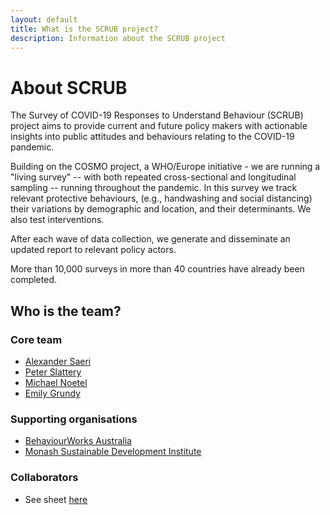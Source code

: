 ```yaml
---
layout: default
title: What is the SCRUB project?
description: Information about the SCRUB project
---
```


# About SCRUB

The Survey of COVID-19 Responses to Understand Behaviour (SCRUB) project aims to provide current and future policy makers with actionable insights into public attitudes and behaviours relating to the COVID-19 pandemic.

Building on the COSMO project, a WHO/Europe initiative - we are running a "living survey" -- with both repeated cross-sectional and longitudinal sampling -- running throughout the pandemic. In this survey we track relevant protective behaviours, (e.g., handwashing and social distancing) their variations by demographic and location, and their determinants. We also test interventions.

After each wave of data collection, we generate and disseminate an updated report to relevant policy actors. 

More than 10,000 surveys in more than 40 countries have already been completed.

## Who is the team? 

### Core team

- [Alexander Saeri](https://www.linkedin.com/in/aksaeri/)
- [Peter Slattery](https://www.linkedin.com/in/peterslattery1/)
- [Michael Noetel](https://www.linkedin.com/in/mnoetel/)
- [Emily Grundy](https://www.linkedin.com/in/emily-grundy/)

### Supporting organisations

- [BehaviourWorks Australia](https://www.behaviourworksaustralia.org/)
- [Monash Sustainable Development Institute](https://www.monash.edu/sustainable-development)

### Collaborators
- See sheet [here](https://docs.google.com/spreadsheets/d/1nCX3ygkSaI3FW-PpkuZ3Gi_FllWgDrSHYV9SPcLOQb8/edit?usp=sharing)
